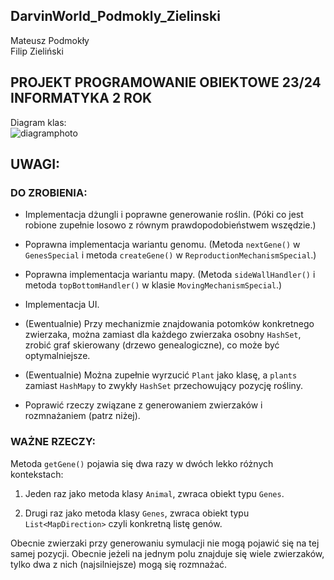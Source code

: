 ## DarvinWorld_Podmokly_Zielinski
Mateusz Podmokły\
Filip Zieliński
## PROJEKT PROGRAMOWANIE OBIEKTOWE 23/24 INFORMATYKA 2 ROK
Diagram klas:\
![diagramphoto](https://github.com/mpodmokly/DarvinWorld_Podmokly_Zielinski/blob/d7053c8574955b7263e7bd4d6db8b7e8d654460f/NOTIDEALDIAGRAM.PNG)
## UWAGI:

### DO ZROBIENIA:

- Implementacja dżungli i poprawne generowanie roślin.
  (Póki co jest robione zupełnie losowo z równym prawdopodobieństwem wszędzie.)

- Poprawna implementacja wariantu genomu.
  (Metoda `nextGene()` w `GenesSpecial` i metoda `createGene()` w `ReproductionMechanismSpecial`.)

- Poprawna implementacja wariantu mapy.
  (Metoda `sideWallHandler()` i metoda `topBottomHandler()` w klasie `MovingMechanismSpecial`.)

- Implementacja UI.

- (Ewentualnie) Przy mechanizmie znajdowania potomków konkretnego zwierzaka, można zamiast dla każdego zwierzaka osobny `HashSet`, zrobić graf skierowany (drzewo genealogiczne), co może być optymalniejsze.

- (Ewentualnie) Można zupełnie wyrzucić `Plant` jako klasę, a `plants` zamiast `HashMapy` to zwykły `HashSet` przechowujący pozycję rośliny.

- Poprawić rzeczy związane z generowaniem zwierzaków i rozmnażaniem (patrz niżej).

### WAŻNE RZECZY:

Metoda `getGene()` pojawia się dwa razy w dwóch lekko różnych kontekstach:

1. Jeden raz jako metoda klasy `Animal`, zwraca obiekt typu `Genes`.
   
2. Drugi raz jako metoda klasy `Genes`, zwraca obiekt typu `List<MapDirection>` czyli konkretną listę genów.
   
Obecnie zwierzaki przy generowaniu symulacji nie mogą pojawić się na tej samej pozycji. Obecnie jeżeli na jednym polu znajduje się wiele zwierzaków, tylko dwa z nich (najsilniejsze) mogą się rozmnażać.
